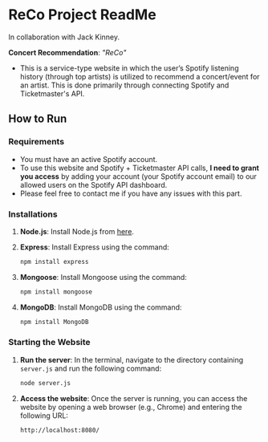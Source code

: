 # ReCo Project ReadMe
In collaboration with Jack Kinney.

**Concert Recommendation**: *"ReCo"*
   - This is a service-type website in which the user’s Spotify listening history (through top artists) is utilized to recommend a concert/event for an artist. This is done primarily through connecting Spotify and Ticketmaster's API.

## How to Run

### Requirements
- You must have an active Spotify account.
- To use this website and Spotify + Ticketmaster API calls, **I need to grant you access** by adding your account (your Spotify account email) to our allowed users on the Spotify API dashboard.
- Please feel free to contact me if you have any issues with this part.

### Installations
1. **Node.js**: Install Node.js from [here](https://nodejs.org/en).
2. **Express**: Install Express using the command:

    ```bash
    npm install express
    ```
4. **Mongoose**: Install Mongoose using the command:
    ```bash
    npm install mongoose
    ```
5. **MongoDB**: Install MongoDB using the command:
    ```bash
    npm install MongoDB
    ```

### Starting the Website
1. **Run the server**: In the terminal, navigate to the directory containing `server.js` and run the following command:
    ```bash
    node server.js
    ```

2. **Access the website**: Once the server is running, you can access the website by opening a web browser (e.g., Chrome) and entering the following URL:
    ```
    http://localhost:8080/
    ```


